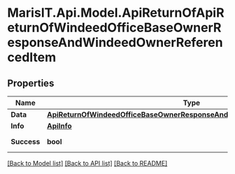 
# MarisIT.Api.Model.ApiReturnOfApiReturnOfWindeedOfficeBaseOwnerResponseAndWindeedOwnerReferencedItem

## Properties

Name | Type | Description | Notes
------------ | ------------- | ------------- | -------------
**Data** | [**ApiReturnOfWindeedOfficeBaseOwnerResponseAndWindeedOwnerReferencedItem**](ApiReturnOfWindeedOfficeBaseOwnerResponseAndWindeedOwnerReferencedItem.md) |  | [optional] 
**Info** | [**ApiInfo**](ApiInfo.md) |  | [optional] 
**Success** | **bool** |  | [optional] [readonly] 

[[Back to Model list]](../README.md#documentation-for-models)
[[Back to API list]](../README.md#documentation-for-api-endpoints)
[[Back to README]](../README.md)

